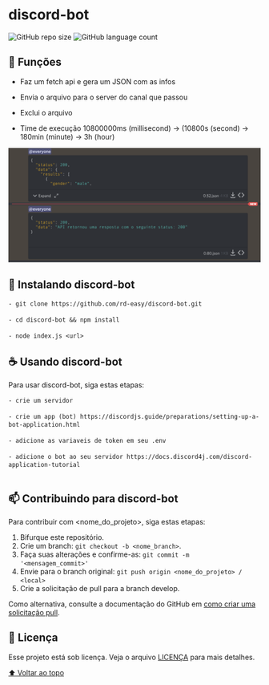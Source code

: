 # discord-bot

![GitHub repo size](https://img.shields.io/github/repo-size/rd-easy/README-template?style=for-the-badge)
![GitHub language count](https://img.shields.io/github/languages/count/rd-easy/README-template?style=for-the-badge)

## 🔧 Funções

- Faz um fetch api e gera um JSON com as infos

- Envia o arquivo para o server do canal que passou

- Exclui o arquivo

- Time de execução 10800000ms (millisecond) -> (10800s (second) -> 180min (minute) -> 3h (hour)

![screen](screen/screen-shot.png)

## 🚀 Instalando discord-bot

```
- git clone https://github.com/rd-easy/discord-bot.git

- cd discord-bot && npm install

- node index.js <url>
```

## ☕ Usando discord-bot

Para usar discord-bot, siga estas etapas:

```
- crie um servidor

- crie um app (bot) https://discordjs.guide/preparations/setting-up-a-bot-application.html

- adicione as variaveis de token em seu .env

- adicione o bot ao seu servidor https://docs.discord4j.com/discord-application-tutorial
  
```

## 📫 Contribuindo para discord-bot

Para contribuir com <nome_do_projeto>, siga estas etapas:

1. Bifurque este repositório.
2. Crie um branch: `git checkout -b <nome_branch>`.
3. Faça suas alterações e confirme-as: `git commit -m '<mensagem_commit>'`
4. Envie para o branch original: `git push origin <nome_do_projeto> / <local>`
5. Crie a solicitação de pull para a branch develop.

Como alternativa, consulte a documentação do GitHub em [como criar uma solicitação pull](https://help.github.com/en/github/collaborating-with-issues-and-pull-requests/creating-a-pull-request).

<!-- ## 🤝 Colaboradores

Agradecemos às seguintes pessoas que contribuíram para este projeto:

<table>
  <tr>
    <td align="center">
      <a href="#">
        <img src="https://avatars3.githubusercontent.com/u/31936044" width="100px;" alt="Foto do Iuri Silva no GitHub"/><br>
        <sub>
          <b>Iuri Silva</b>
        </sub>
      </a>
    </td>
    <td align="center">
      <a href="#">
        <img src="https://s2.glbimg.com/FUcw2usZfSTL6yCCGj3L3v3SpJ8=/smart/e.glbimg.com/og/ed/f/original/2019/04/25/zuckerberg_podcast.jpg" width="100px;" alt="Foto do Mark Zuckerberg"/><br>
        <sub>
          <b>Mark Zuckerberg</b>
        </sub>
      </a>
    </td>
    <td align="center">
      <a href="#">
        <img src="https://miro.medium.com/max/360/0*1SkS3mSorArvY9kS.jpg" width="100px;" alt="Foto do Steve Jobs"/><br>
        <sub>
          <b>Steve Jobs</b>
        </sub>
      </a>
    </td>
  </tr>
</table>
 -->

## 📝 Licença

Esse projeto está sob licença. Veja o arquivo [LICENÇA](LICENSE) para mais detalhes.

[⬆ Voltar ao topo](#discord-bot)<br>
